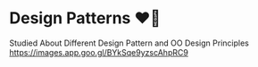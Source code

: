 # Design Patterns ❤️‍🔥
 Studied About Different Design Pattern and OO Design Principles
https://images.app.goo.gl/BYkSqe9yzscAhpRC9
